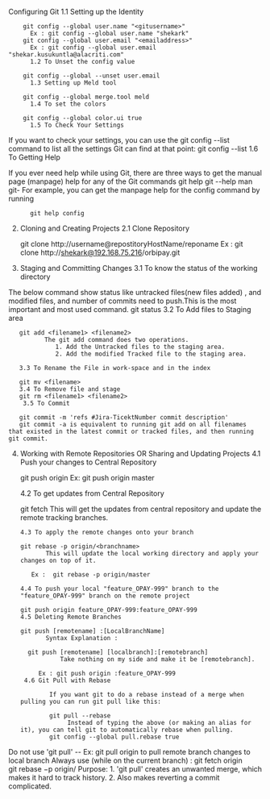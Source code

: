 Configuring Git
          1.1 Setting up the Identity

        git config --global user.name "<gitusername>"
          Ex : git config --global user.name "shekark"
        git config --global user.email "<emailaddress>"
          Ex : git config --global user.email "shekar.kusukuntla@alacriti.com"
          1.2 To Unset the config value

        git config --global --unset user.email
          1.3 Setting up Meld tool

        git config --global merge.tool meld
          1.4 To set the colors

        git config --global color.ui true
          1.5 To Check Your Settings

If you want to check your settings, you can use the git config --list command to list all the settings Git can find at that point:
          git config --list
          1.6 To Getting Help

If you ever need help while using Git, there are three ways to get the manual page (manpage) help for any of the Git commands
          git help <verb>
          git <verb> --help
          man git-<verb>
               For example, you can get the manpage help for the config command by running

          git help config
 

2. Cloning and Creating Projects
      2.1 Clone Repository

      git clone http://username@repostitoryHostName/reponame
        Ex : git clone http://shekark@192.168.75.216/orbipay.git
3. Staging and Committing Changes
      3.1 To know the status of the working directory

 

The below command show status like untracked files(new files added) , and modified files, and number of commits need to push.This is the most important and most used command.
       git status
       3.2 To Add files to Staging area

       git add <filename1> <filename2>
              The git add command does two operations.
                 1. Add the Untracked files to the staging area.
                 2. Add the modified Tracked file to the staging area.

       3.3 To Rename the File in work-space and in the index

       git mv <filename>
       3.4 To Remove file and stage
       git rm <filename1> <filename2>
        3.5 To Commit

       git commit -m 'refs #Jira-TicektNumber commit description'
       git commit -a is equivalent to running git add on all filenames that existed in the latest commit or tracked files, and then running git commit.
4. Working with Remote Repositories  OR Sharing and Updating Projects
     4.1 Push your changes to Central Repository

      git push origin <branchname>
      Ex: git push origin master

      4.2 To get updates from Central Repository

      git fetch
            This will get the updates from central repository and update the remote tracking branches.

       4.3 To apply the remote changes onto your branch

       git rebase -p origin/<branchname>
              This will update the local working directory and apply your changes on top of it. 

          Ex :  git rebase -p origin/master

       4.4 To push your local "feature_OPAY-999" branch to the "feature_OPAY-999" branch on the remote project

       git push origin feature_OPAY-999:feature_OPAY-999
       4.5 Deleting Remote Branches

       git push [remotename] :[LocalBranchName]
              Syntax Explanation :

         git push [remotename] [localbranch]:[remotebranch]
                  Take nothing on my side and make it be [remotebranch].

            Ex : git push origin :feature_OPAY-999
        4.6 Git Pull with Rebase

               If you want git to do a rebase instead of a merge when pulling you can run git pull like this:

               git pull --rebase
                    Instead of typing the above (or making an alias for it), you can tell git to automatically rebase when pulling.
               git config --global pull.rebase true
 Do not use 'git pull' -- Ex: git pull origin <branchname> to pull remote branch changes to local branch Always use (while on the current branch) :
               git fetch origin  
               git rebase −p origin/<branchname>
               Purpose:
                 1. 'git pull' creates an unwanted merge, which makes it hard to track history.
                 2. Also makes reverting a commit complicated.
